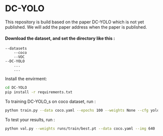 # DC-YOLO

This repository is build based on the paper DC-YOLO which is not yet published.
We will add the paper address when the paper is published.

#### Download the dataset, and set the directory like this :
    --datasets
        --coco
        --VOC
    --DC-YOLO
        ...
        ...

Install the envirment:
``` sh
cd DC-YOLO
pip install -r requirements.txt
```

To training DC-YOLO_s on coco dataset, run :
```sh
python train.py --data coco.yaml --epochs 100 --weights None --cfg yolov5s.yaml  --batch-size 64
```
To test your results, run :

``` sh
python val.py --weights runs/train/best.pt --data coco.yaml --img 640
```